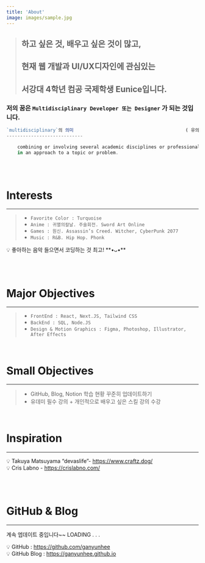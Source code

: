 ```yaml
---
title: 'About'
image: images/sample.jpg
---
```


>## 하고 싶은 것, 배우고 싶은 것이 많고,
>## 현재 웹 개발과 UI/UX디자인에 관심있는 
>## 서강대 4학년 컴공 국제학생 Eunice입니다.

### **저의 꿈은** **`Multidisciplinary Developer 또는 Designer` 가 되는 것입니다.**

```jsx
`multidisciplinary`의 의미                      					( 유의어 : `**다능력`** `**다학제`** )
----------------------------

	combining or involving several academic disciplines or professional specializations 
	in an approach to a topic or problem.
```

<br><br>

# Interests

---

> - `Favorite Color : Turquoise`
> - `Anime : 귀멸의칼날. 주술회전. Sword Art Online`
> - `Games : 원신. Assassin’s Creed. Witcher, CyberPunk 2077`
> - `Music : R&B. Hip Hop. Phonk`

<aside>
💡 좋아하는 음악 들으면서 코딩하는 것 최고! **•ᴗ•**

</aside>

<br><br>

# Major Objectives

---

> - `FrontEnd : React, Next.JS, Tailwind CSS`
> - `BackEnd : SQL, Node.JS`
> - `Design & Motion Graphics : Figma, Photoshop, Illustrator, After Effects`

<br>

# Small Objectives

---

> - GitHub, Blog, Notion 학습 현황 꾸준히 업데이트하기
> - 유데미 필수 강의 + 개인적으로 배우고 싶은 스킬 강의 수강

<br>

# Inspiration

---

<aside>
💡 Takuya Matsuyama “devaslife”- <a href="https://www.craftz.dog/">https://www.craftz.dog/</a>

</aside>

<aside>
💡 Cris Labno - <a href="https://crislabno.com/">https://crislabno.com/</a>

</aside>

<br><br>

# GitHub & Blog

---

계속 엡데이트 중입니다~~  LOADING . . . 

<aside>
💡 GitHub : <a href="https://github.com/ganyunhee">https://github.com/ganyunhee</a>

</aside>

<aside>
💡 GitHub Blog : <a href="https://ganyunhee.github.io">https://ganyunhee.github.io</a>

</aside>

<br><br>
